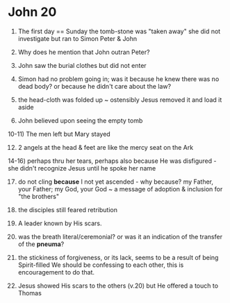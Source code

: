 # John 20

1) The first day == Sunday
the tomb-stone was "taken away"
she did not investigate but ran to Simon Peter & John


3) Why does he mention that John outran Peter?


5) John saw the burial clothes but did not enter

6) Simon had no problem going in; was it because he knew there was no dead body? or because he didn't care about the law?

7) the head-cloth was folded up ~ ostensibly Jesus removed it and load it aside

8) John believed upon seeing the empty tomb


10-11) The men left but Mary stayed

12) 2 angels at the head & feet are like the mercy seat on the Ark


14-16) perhaps thru her tears, perhaps also because He was disfigured - she didn't recognize Jesus until he spoke her name

17) do not cling __because__ I not yet ascended - why because?
my Father, your Father; my God, your God ~ a message of adoption & inclusion for "the brothers"


19) the disciples still feared retribution

20) A leader known by His scars.


22) was the breath literal/ceremonial? or was it an indication of the transfer of the __pneuma__?

23) the stickiness of forgiveness, or its lack, seems to be a result of being Spirit-filled
We should be confessing to each other, this is encouragement to do that.


27) Jesus showed His scars to the others (v.20) but He offered a touch to Thomas

